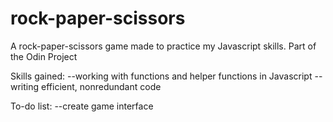 # rock-paper-scissors
A rock-paper-scissors game made to practice my Javascript skills. Part of the Odin Project

Skills gained: 
  --working with functions and helper functions in Javascript 
  --writing efficient, nonredundant code

To-do list: 
  --create game interface
